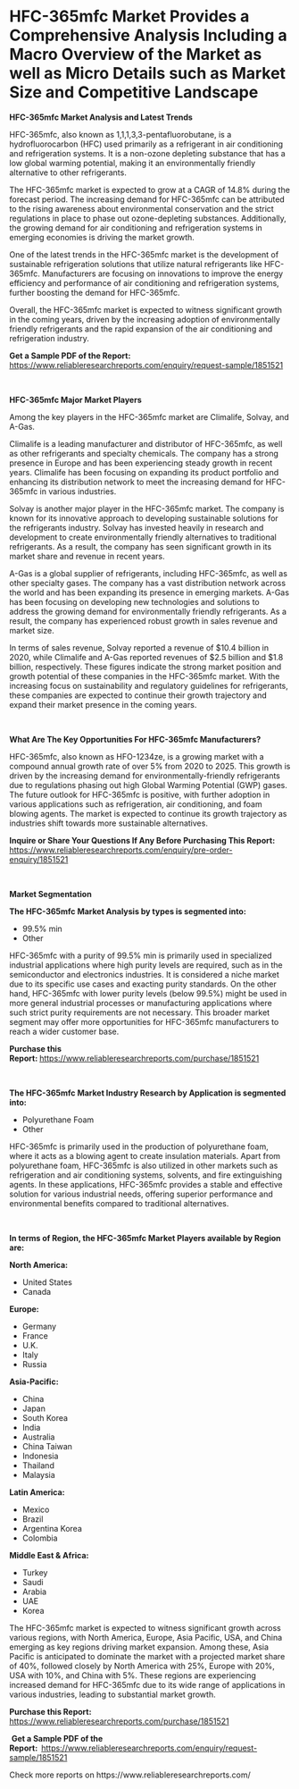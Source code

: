 <p><h1>HFC-365mfc Market Provides a Comprehensive Analysis Including a Macro Overview of the Market as well as Micro Details such as Market Size and Competitive Landscape</h1></p><p><strong>HFC-365mfc Market Analysis and Latest Trends</strong></p>
<p><p>HFC-365mfc, also known as 1,1,1,3,3-pentafluorobutane, is a hydrofluorocarbon (HFC) used primarily as a refrigerant in air conditioning and refrigeration systems. It is a non-ozone depleting substance that has a low global warming potential, making it an environmentally friendly alternative to other refrigerants.</p><p>The HFC-365mfc market is expected to grow at a CAGR of 14.8% during the forecast period. The increasing demand for HFC-365mfc can be attributed to the rising awareness about environmental conservation and the strict regulations in place to phase out ozone-depleting substances. Additionally, the growing demand for air conditioning and refrigeration systems in emerging economies is driving the market growth.</p><p>One of the latest trends in the HFC-365mfc market is the development of sustainable refrigeration solutions that utilize natural refrigerants like HFC-365mfc. Manufacturers are focusing on innovations to improve the energy efficiency and performance of air conditioning and refrigeration systems, further boosting the demand for HFC-365mfc.</p><p>Overall, the HFC-365mfc market is expected to witness significant growth in the coming years, driven by the increasing adoption of environmentally friendly refrigerants and the rapid expansion of the air conditioning and refrigeration industry.</p></p>
<p><strong>Get a Sample PDF of the Report:&nbsp;</strong> <a href="https://www.reliableresearchreports.com/enquiry/request-sample/1851521">https://www.reliableresearchreports.com/enquiry/request-sample/1851521</a></p>
<p>&nbsp;</p>
<p><strong>HFC-365mfc Major Market Players</strong></p>
<p><p>Among the key players in the HFC-365mfc market are Climalife, Solvay, and A-Gas. </p><p>Climalife is a leading manufacturer and distributor of HFC-365mfc, as well as other refrigerants and specialty chemicals. The company has a strong presence in Europe and has been experiencing steady growth in recent years. Climalife has been focusing on expanding its product portfolio and enhancing its distribution network to meet the increasing demand for HFC-365mfc in various industries.</p><p>Solvay is another major player in the HFC-365mfc market. The company is known for its innovative approach to developing sustainable solutions for the refrigerants industry. Solvay has invested heavily in research and development to create environmentally friendly alternatives to traditional refrigerants. As a result, the company has seen significant growth in its market share and revenue in recent years.</p><p>A-Gas is a global supplier of refrigerants, including HFC-365mfc, as well as other specialty gases. The company has a vast distribution network across the world and has been expanding its presence in emerging markets. A-Gas has been focusing on developing new technologies and solutions to address the growing demand for environmentally friendly refrigerants. As a result, the company has experienced robust growth in sales revenue and market size.</p><p>In terms of sales revenue, Solvay reported a revenue of $10.4 billion in 2020, while Climalife and A-Gas reported revenues of $2.5 billion and $1.8 billion, respectively. These figures indicate the strong market position and growth potential of these companies in the HFC-365mfc market. With the increasing focus on sustainability and regulatory guidelines for refrigerants, these companies are expected to continue their growth trajectory and expand their market presence in the coming years.</p></p>
<p>&nbsp;</p>
<p><strong>What Are The Key Opportunities For HFC-365mfc Manufacturers?</strong></p>
<p><p>HFC-365mfc, also known as HFO-1234ze, is a growing market with a compound annual growth rate of over 5% from 2020 to 2025. This growth is driven by the increasing demand for environmentally-friendly refrigerants due to regulations phasing out high Global Warming Potential (GWP) gases. The future outlook for HFC-365mfc is positive, with further adoption in various applications such as refrigeration, air conditioning, and foam blowing agents. The market is expected to continue its growth trajectory as industries shift towards more sustainable alternatives.</p></p>
<p><strong>Inquire or Share Your Questions If Any Before Purchasing This Report:</strong> <a href="https://www.reliableresearchreports.com/enquiry/pre-order-enquiry/1851521">https://www.reliableresearchreports.com/enquiry/pre-order-enquiry/1851521</a></p>
<p>&nbsp;</p>
<p><strong>Market Segmentation</strong></p>
<p><strong>The HFC-365mfc Market Analysis by types is segmented into:</strong></p>
<p><ul><li>99.5% min</li><li>Other</li></ul></p>
<p><p>HFC-365mfc with a purity of 99.5% min is primarily used in specialized industrial applications where high purity levels are required, such as in the semiconductor and electronics industries. It is considered a niche market due to its specific use cases and exacting purity standards. On the other hand, HFC-365mfc with lower purity levels (below 99.5%) might be used in more general industrial processes or manufacturing applications where such strict purity requirements are not necessary. This broader market segment may offer more opportunities for HFC-365mfc manufacturers to reach a wider customer base.</p></p>
<p><strong>Purchase this Report:&nbsp;</strong><a href="https://www.reliableresearchreports.com/purchase/1851521">https://www.reliableresearchreports.com/purchase/1851521</a></p>
<p>&nbsp;</p>
<p><strong>The HFC-365mfc Market Industry Research by Application is segmented into:</strong></p>
<p><ul><li>Polyurethane Foam</li><li>Other</li></ul></p>
<p><p>HFC-365mfc is primarily used in the production of polyurethane foam, where it acts as a blowing agent to create insulation materials. Apart from polyurethane foam, HFC-365mfc is also utilized in other markets such as refrigeration and air conditioning systems, solvents, and fire extinguishing agents. In these applications, HFC-365mfc provides a stable and effective solution for various industrial needs, offering superior performance and environmental benefits compared to traditional alternatives.</p></p>
<p>&nbsp;</p>
<p><strong>In terms of Region, the HFC-365mfc Market Players available by Region are:</strong></p>
<p>
    <p> <strong> North America: </strong>
        <ul>
            <li>United States</li>
            <li>Canada</li>
        </ul>
        </p> 
    <p> <strong> Europe: </strong>
        <ul>
            <li>Germany</li>
            <li>France</li>
            <li>U.K.</li>
            <li>Italy</li>
            <li>Russia</li>
        </ul>
        </p> 
    <p> <strong> Asia-Pacific: </strong>
        <ul>
            <li>China</li>
            <li>Japan</li>
            <li>South Korea</li>
            <li>India</li>
            <li>Australia</li>
            <li>China Taiwan</li>
            <li>Indonesia</li>
            <li>Thailand</li>
            <li>Malaysia</li>
        </ul>
        </p> 
    <p> <strong> Latin America: </strong>
        <ul>
            <li>Mexico</li>
            <li>Brazil</li>
            <li>Argentina Korea</li>
            <li>Colombia</li>
        </ul>
        </p> 
    <p> <strong> Middle East & Africa: </strong>
        <ul>
            <li>Turkey</li>
            <li>Saudi</li>
            <li>Arabia</li>
            <li>UAE</li>
            <li>Korea</li>
        </ul>
    </p>
    </p>
<p><p>The HFC-365mfc market is expected to witness significant growth across various regions, with North America, Europe, Asia Pacific, USA, and China emerging as key regions driving market expansion. Among these, Asia Pacific is anticipated to dominate the market with a projected market share of 40%, followed closely by North America with 25%, Europe with 20%, USA with 10%, and China with 5%. These regions are experiencing increased demand for HFC-365mfc due to its wide range of applications in various industries, leading to substantial market growth.</p></p>
<p><strong>Purchase this Report: </strong><a href="https://www.reliableresearchreports.com/purchase/1851521">https://www.reliableresearchreports.com/purchase/1851521</a></p>
<p>&nbsp;<strong>Get a Sample PDF of the Report:&nbsp;&nbsp;</strong><a href="https://www.reliableresearchreports.com/enquiry/request-sample/1851521">https://www.reliableresearchreports.com/enquiry/request-sample/1851521</a></p>
<p><strong></strong></p>
<p>Check more reports on https://www.reliableresearchreports.com/</p>